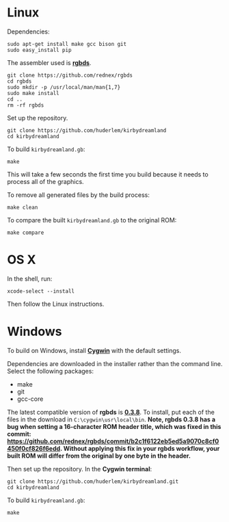 # Linux

Dependencies:

	sudo apt-get install make gcc bison git
	sudo easy_install pip

The assembler used is [**rgbds**](https://github.com/bentley/rgbds).

	git clone https://github.com/rednex/rgbds
	cd rgbds
	sudo mkdir -p /usr/local/man/man{1,7}
	sudo make install
	cd ..
	rm -rf rgbds

Set up the repository.

	git clone https://github.com/huderlem/kirbydreamland
	cd kirbydreamland

To build `kirbydreamland.gb`:

	make

This will take a few seconds the first time you build because it needs to process all of the graphics.

To remove all generated files by the build process:

	make clean

To compare the built `kirbydreamland.gb` to the original ROM:

	make compare


# OS X

In the shell, run:

	xcode-select --install

Then follow the Linux instructions.


# Windows

To build on Windows, install [**Cygwin**](http://cygwin.com/install.html) with the default settings.

Dependencies are downloaded in the installer rather than the command line.
Select the following packages:
* make
* git
* gcc-core

The latest compatible version of **rgbds** is  [**0.3.8**](https://github.com/rednex/rgbds/releases/download/v0.3.8/rgbds-0.3.8-win32.zip). To install, put each of the files in the download in `C:\cygwin\usr\local\bin`.  **Note, rgbds 0.3.8 has a bug when setting a 16-character ROM  header title, which was fixed in this commit: https://github.com/rednex/rgbds/commit/b2c1f6122eb5ed5a9070c8cf0450f0cf826f6edd.  Without applying this fix in your rgbds workflow, your built ROM will differ from the original by one byte in the header.**

Then set up the repository. In the **Cygwin terminal**:

	git clone https://github.com/huderlem/kirbydreamland.git
	cd kirbydreamland

To build `kirbydreamland.gb`:

	make
